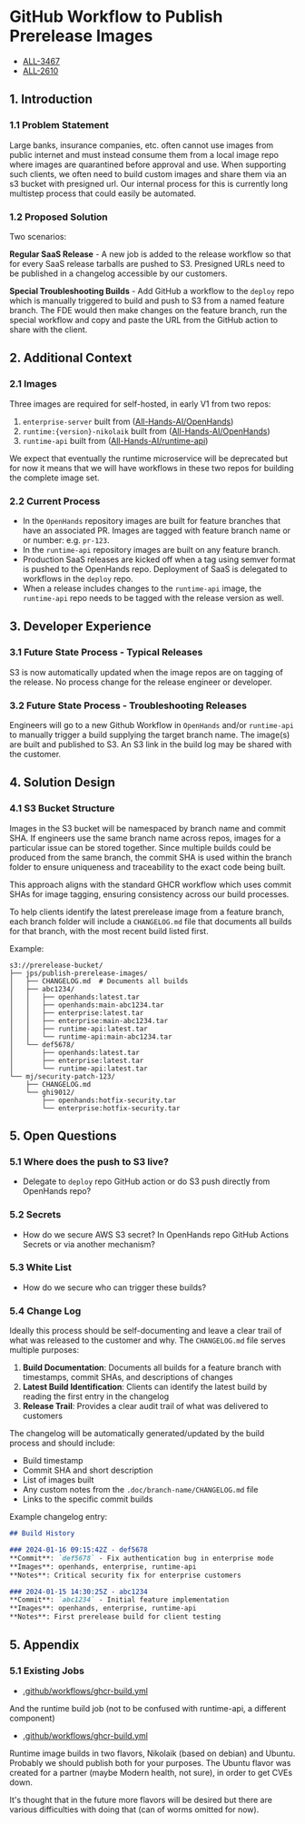 # GitHub Workflow to Publish Prerelease Images

- [ALL-3467](https://linear.app/all-hands-ai/issue/ALL-3467)
- [ALL-2610](https://linear.app/all-hands-ai/issue/ALL-2610)

## 1. Introduction

### 1.1 Problem Statement

Large banks, insurance companies, etc. often cannot use images from public
internet and must instead consume them from a local image repo where images are
quarantined before approval and use. When supporting such clients, we often need
to build custom images and share them via an s3 bucket with presigned url. Our
internal process for this is currently long multistep process that could easily
be automated.

### 1.2 Proposed Solution

Two scenarios:

**Regular SaaS Release** - A new job is added to the release workflow so that for
every SaaS release tarballs are pushed to S3. Presigned URLs need to be
published in a changelog accessible by our customers.

**Special Troubleshooting Builds** - Add GitHub a workflow to the `deploy` repo
which is manually triggered to build and push to S3 from a named feature branch.
The FDE would then make changes on the feature branch, run the special workflow
and copy and paste the URL from the GitHub action to share with the client.

## 2. Additional Context

### 2.1 Images

Three images are required for self-hosted, in early V1 from two repos:

   1. `enterprise-server` built from ([All-Hands-AI/OpenHands](https://github.com/All-Hands-AI/OpenHands))
   2. `runtime:{version}-nikolaik` built from ([All-Hands-AI/OpenHands](https://github.com/All-Hands-AI/OpenHands))
   3. `runtime-api` built from ([All-Hands-AI/runtime-api](https://github.com/All-Hands-AI/runtime-api))

We expect that eventually the runtime microservice will be deprecated but for
now it means that we will have workflows in these two repos for building the
complete image set.

### 2.2 Current Process

- In the `OpenHands` repository images are built for feature branches that have
  an associated PR. Images are tagged with feature branch name or or number:
  e.g. `pr-123`.
- In the `runtime-api` repository images are built on any feature branch.
- Production SaaS releases are kicked off when a tag using semver format is
  pushed to the OpenHands repo. Deployment of SaaS is delegated to workflows in
  the `deploy` repo.
- When a release includes changes to the `runtime-api` image, the `runtime-api`
  repo needs to be tagged with the release version as well.

## 3. Developer Experience

### 3.1 Future State Process - Typical Releases

S3 is now automatically updated when the image repos are on tagging of the
release. No process change for the release engineer or developer.

### 3.2 Future State Process - Troubleshooting Releases

Engineers will go to a new Github Workflow in `OpenHands` and/or `runtime-api`
to manually trigger a build supplying the target branch name. The image(s) are
built and published to S3. An S3 link in the build log may be shared with the
customer.

## 4. Solution Design

### 4.1 S3 Bucket Structure

Images in the S3 bucket will be namespaced by branch name and commit SHA. If
engineers use the same branch name across repos, images for a particular issue
can be stored together. Since multiple builds could be produced from the same
branch, the commit SHA is used within the branch folder to ensure uniqueness
and traceability to the exact code being built.

This approach aligns with the standard GHCR workflow which uses commit SHAs for
image tagging, ensuring consistency across our build processes.

To help clients identify the latest prerelease image from a feature branch, each
branch folder will include a `CHANGELOG.md` file that documents all builds for
that branch, with the most recent build listed first.

Example:

```plaintext
s3://prerelease-bucket/
├── jps/publish-prerelease-images/
│   ├── CHANGELOG.md  # Documents all builds
│   ├── abc1234/
│   │   ├── openhands:latest.tar
│   │   ├── openhands:main-abc1234.tar
│   │   ├── enterprise:latest.tar
│   │   ├── enterprise:main-abc1234.tar
│   │   ├── runtime-api:latest.tar
│   │   └── runtime-api:main-abc1234.tar
│   └── def5678/
│       ├── openhands:latest.tar
│       ├── enterprise:latest.tar
│       └── runtime-api:latest.tar
└── mj/security-patch-123/
    ├── CHANGELOG.md
    └── ghi9012/
        ├── openhands:hotfix-security.tar
        └── enterprise:hotfix-security.tar
```

## 5. Open Questions

### 5.1 Where does the push to S3 live?

- Delegate to `deploy` repo GitHub action or do S3 push directly from OpenHands repo?

### 5.2 Secrets

- How do we secure AWS S3 secret? In OpenHands repo GitHub Actions Secrets or
  via another mechanism?

### 5.3 White List

- How do we secure who can trigger these builds?

### 5.4 Change Log

Ideally this process should be self-documenting and leave a clear trail of what
was released to the customer and why. The `CHANGELOG.md` file serves multiple purposes:

1. **Build Documentation**: Documents all builds for a feature branch with timestamps,
   commit SHAs, and descriptions of changes
2. **Latest Build Identification**: Clients can identify the latest build by reading
   the first entry in the changelog
3. **Release Trail**: Provides a clear audit trail of what was delivered to customers

The changelog will be automatically generated/updated by the build process and should
include:

- Build timestamp
- Commit SHA and short description
- List of images built
- Any custom notes from the `.doc/branch-name/CHANGELOG.md` file
- Links to the specific commit builds

Example changelog entry:

```markdown
## Build History

### 2024-01-16 09:15:42Z - def5678
**Commit**: `def5678` - Fix authentication bug in enterprise mode
**Images**: openhands, enterprise, runtime-api
**Notes**: Critical security fix for enterprise customers

### 2024-01-15 14:30:25Z - abc1234
**Commit**: `abc1234` - Initial feature implementation
**Images**: openhands, enterprise, runtime-api
**Notes**: First prerelease build for client testing
```

## 5. Appendix

### 5.1 Existing Jobs

- [.github/workflows/ghcr-build.yml](https://github.com/All-Hands-AI/OpenHands/blob/main/.github/workflows/ghcr-build.yml#L169)

And the runtime build job (not to be confused with runtime-api, a different
component)

- [.github/workflows/ghcr-build.yml](https://github.com/All-Hands-AI/OpenHands/blob/main/.github/workflows/ghcr-build.yml#L89)

Runtime image builds in two flavors, Nikolaik (based on debian) and Ubuntu.
Probably we should publish both for your purposes. The Ubuntu flavor was created
for a partner (maybe Modern health, not sure), in order to get CVEs down.

It's thought that in the future more flavors will be desired but there are
various difficulties with doing that (can of worms omitted for now).
